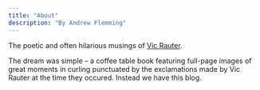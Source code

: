 ```yaml
---
title: "About"
description: "By Andrew Flemming"
---
```


The poetic and often hilarious musings of [Vic Rauter](https://en.wikipedia.org/wiki/Vic_Rauter).

The dream was simple – a coffee table book featuring full-page images of great moments in curling punctuated by the exclamations made by Vic Rauter at the time they occured. Instead we have this blog.